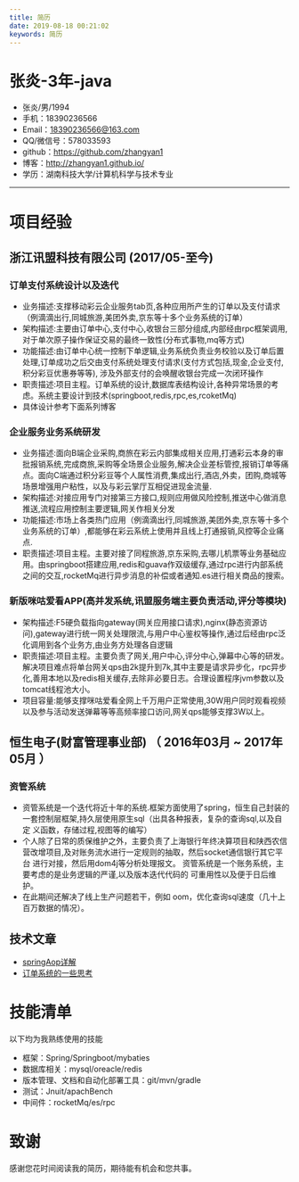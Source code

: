 ```yaml
---
title: 简历
date: 2019-08-18 00:21:02
keywords: 简历
---
```



# 张炎-3年-java
- 张炎/男/1994
- 手机：18390236566
- Email：18390236566@163.com
- QQ/微信号：578033593
- github：https://github.com/zhangyan1
- 博客：http://zhangyan1.github.io/
- 学历：湖南科技大学/计算机科学与技术专业

---

# 项目经验

## 浙江讯盟科技有限公司 (2017/05-至今)

### 订单支付系统设计以及迭代
- 业务描述:支撑移动彩云企业服务tab页,各种应用所产生的订单以及支付请求（例滴滴出行,同城旅游,美团外卖,京东等十多个业务系统的订单）
- 架构描述:主要由订单中心,支付中心,收银台三部分组成,内部经由rpc框架调用,对于单次原子操作保证交易的最终一致性(分布式事物,mq等方式)
- 功能描述:由订单中心统一控制下单逻辑,业务系统负责业务校验以及订单后置处理,订单成功之后交由支付系统处理支付请求(支付方式包括,现金,企业支付,积分彩豆优惠券等等),
涉及外部支付的会唤醒收银台完成一次闭环操作
- 职责描述:项目主程。订单系统的设计,数据库表结构设计,各种异常场景的考虑。系统主要设计到技术(springboot,redis,rpc,es,rcoketMq)
- 具体设计参考下面系列博客

### 企业服务业务系统研发 

- 业务描述:面向B端企业采购,商旅在彩云内部集成相关应用,打通彩云本身的审批报销系统,完成商旅,采购等全场景企业服务,解决企业差标管控,报销订单等痛点。面向C端通过积分彩豆等个人属性消费,集成出行,酒店,外卖，团购,商城等场景增强用户粘性，以及与彩云掌厅互相促进现金流量.
- 架构描述:对接应用专门对接第三方接口,规则应用做风险控制,推送中心做消息推送,流程应用控制主要逻辑,网关作相关分发
- 功能描述:市场上各类热门应用（例滴滴出行,同城旅游,美团外卖,京东等十多个业务系统的订单）,都能够在彩云系统上使用并且线上打通报销,风控等企业痛点.
- 职责描述:项目主程。主要对接了同程旅游,京东采购,去哪儿机票等业务基础应用。由springboot搭建应用,redis和guava作双级缓存,通过rpc进行内部系统之间的交互,rocketMq进行异步消息的补偿或者通知.es进行相关商品的搜索。


### 新版咪咕爱看APP(高并发系统,讯盟服务端主要负责活动,评分等模块)
- 架构描述:F5硬负载指向gateway(网关应用接口请求),nginx(静态资源访问),gateway进行统一网关处理限流,与用户中心鉴权等操作,通过后经由rpc泛化调用到各个业务方,由业务方处理各自逻辑
- 职责描述:项目主程。主要负责了网关,用户中心,评分中心,弹幕中心等的研发。解决项目难点将单台网关qps由2k提升到7k,其中主要是请求异步化，rpc异步化,善用本地以及redis相关缓存,去除非必要日志。合理设置程序jvm参数以及tomcat线程池大小。
- 项目容量:能够支撑咪咕爱看全网上千万用户正常使用,30W用户同时观看视频以及参与活动发送弹幕等等高频率接口访问,网关qps能够支撑3W以上。


## 恒生电子(财富管理事业部) （ 2016年03月 ~ 2017年05月 ）

### 资管系统 
- 资管系统是一个迭代将近十年的系统.框架方面使用了spring，恒生自己封装的 一套控制层框架,持久层使用原生sql（出具各种报表，复杂的查询sql,以及自定 义函数，存储过程,视图等的编写） 
- 个人除了日常的质保维护之外，主要负责了上海银行年终决算项目和陕西农信 营改增项目,及对账务流水进行一定规则的抽取，然后socket通信银行其它平台 进行对接，然后用dom4j等分析处理报文。 资管系统是一个账务系统，主要考虑的是业务逻辑的严谨,以及版本迭代代码的 可重用性以及便于日后维护。
- 在此期间还解决了线上生产问题若干，例如 oom，优化查询sql速度（几十上百万数据的情况）。


## 技术文章
- [springAop详解]()
- [订单系统的一些思考]()

# 技能清单

以下均为我熟练使用的技能

- 框架：Spring/Springboot/mybaties
- 数据库相关：mysql/oreacle/redis
- 版本管理、文档和自动化部署工具：git/mvn/gradle
- 测试：Jnuit/apachBench
- 中间件：rocketMq/es/rpc

# 致谢
感谢您花时间阅读我的简历，期待能有机会和您共事。

